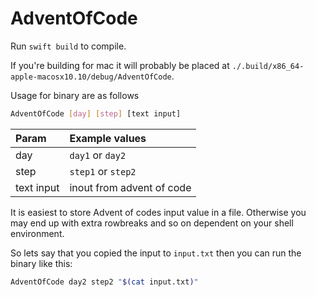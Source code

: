 # AdventOfCode

Run `swift build` to compile.

If you're building for mac it will probably be placed at `./.build/x86_64-apple-macosx10.10/debug/AdventOfCode`.

Usage for binary are as follows

```bash
AdventOfCode [day] [step] [text input]
```

| Param       | Example values            |
|:------------|:--------------------------|
| day         | `day1` or `day2`          |
| step        | `step1` or `step2`        |
| text input  | inout from advent of code |

It is easiest to store Advent of codes input value in a file. Otherwise you may end up with extra rowbreaks and so on dependent on your shell environment.

So lets say that you copied the input to `input.txt` then you can run the binary like this:

```bash
AdventOfCode day2 step2 "$(cat input.txt)"
```
